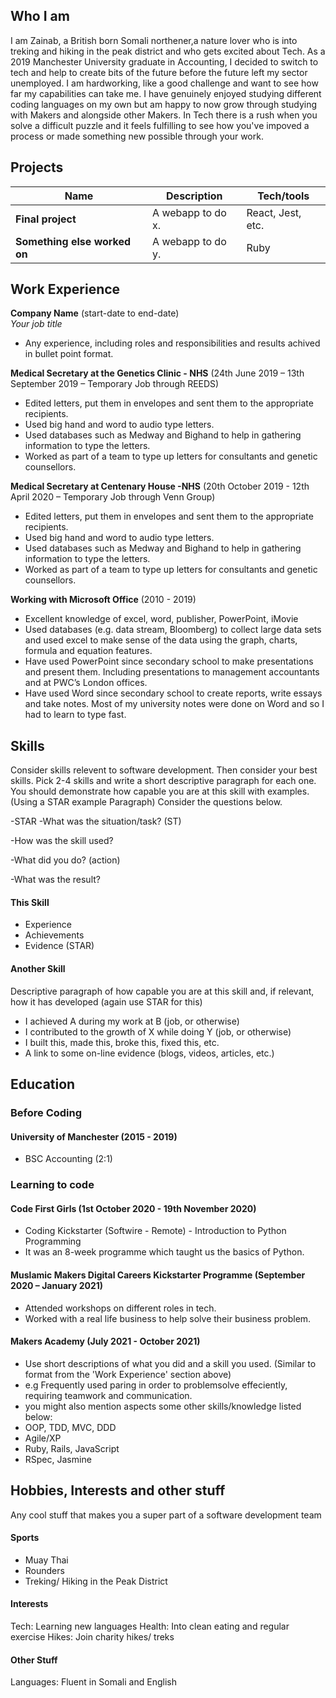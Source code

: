 ## Who I am

I am Zainab, a British born Somali northener,a nature lover who is into treking and hiking in the peak district and who gets excited about Tech. As a 2019 Manchester University graduate in Accounting, I decided to switch to tech and help to create bits of the future before the future left my sector unemployed. I am hardworking, like a good challenge and want to see how far my capabilities can take me. I have genuinely enjoyed studying different coding languages on my own but am happy to now grow through studying with Makers and alongside other Makers. In Tech there is a rush when you solve a difficult puzzle and it feels fulfilling to see how you've impoved a process or made something new possible through your work.  

## Projects

| Name                         | Description       | Tech/tools        |
| ---------------------------- | ----------------- | ----------------- |
| **Final project**            | A webapp to do x. | React, Jest, etc. |
| **Something else worked on** | A webapp to do y. | Ruby              |

## Work Experience

**Company Name** (start-date to end-date)  
_Your job title_

- Any experience, including roles and responsibilities and results achived in bullet point format.

**Medical Secretary at the Genetics Clinic - NHS** (24th June 2019 – 13th September 2019 – Temporary Job through REEDS)  
-	Edited letters, put them in envelopes and sent them to the appropriate recipients.
-	Used big hand and word to audio type letters.
-	Used databases such as Medway and Bighand to help in gathering information to type the letters.
-	Worked as part of a team to type up letters for consultants and genetic counsellors.


**Medical Secretary at Centenary House -NHS** (20th October 2019 - 12th April 2020 – Temporary Job through Venn Group)
-	Edited letters, put them in envelopes and sent them to the appropriate recipients.
-	Used big hand and word to audio type letters.
-	Used databases such as Medway and Bighand to help in gathering information to type the letters.
-	Worked as part of a team to type up letters for consultants and genetic counsellors. 

**Working with Microsoft Office** (2010 - 2019)  
-	Excellent knowledge of excel, word, publisher, PowerPoint, iMovie
-	Used databases (e.g. data stream, Bloomberg) to collect large data sets and used excel to make sense of the data using the graph, charts, formula and equation features. 
-	Have used PowerPoint since secondary school to make presentations and present them. Including presentations to management accountants and at PWC’s London offices. 
-	Have used Word since secondary school to create reports, write essays and take notes. Most of my university notes were done on Word and so I had to learn to type fast.

## Skills

Consider skills relevent to software development. Then consider your best skills. Pick 2-4 skills and write a short descriptive paragraph for each one. You should demonstrate how capable you are at this skill with examples.
(Using a STAR example Paragraph) Consider the questions below.

-STAR
-What was the situation/task? (ST)

-How was the skill used?

-What did you do? (action)

-What was the result?


#### This Skill

- Experience
- Achievements
- Evidence (STAR)

#### Another Skill

Descriptive paragraph of how capable you are at this skill and, if relevant, how it has developed (again use STAR for this)

- I achieved A during my work at B (job, or otherwise)
- I contributed to the growth of X while doing Y (job, or otherwise)
- I built this, made this, broke this, fixed this, etc.
- A link to some on-line evidence (blogs, videos, articles, etc.)

## Education
### Before Coding

#### University of Manchester (2015 - 2019)
- BSC Accounting (2:1)

### Learning to code 

#### Code First Girls (1st October 2020 - 19th November 2020)
-	Coding Kickstarter (Softwire - Remote) - Introduction to Python Programming
-	It was an 8-week programme which taught us the basics of Python.

#### Muslamic Makers Digital Careers Kickstarter Programme (September 2020 – January 2021)
-	Attended workshops on different roles in tech.
-	Worked with a real life business to help solve their business problem.

#### Makers Academy (July 2021 - October 2021)
- Use short descriptions of what you did and a skill you used. (Similar to format from the 'Work Experience' section above)
- e.g Frequently used paring in order to problemsolve effeciently, requiring teamwork and communication.
- you might also mention aspects some other skills/knowledge listed below: 
- OOP, TDD, MVC, DDD
- Agile/XP
- Ruby, Rails, JavaScript
- RSpec, Jasmine

## Hobbies, Interests and other stuff

Any cool stuff that makes you a super part of a software development team

#### Sports
- Muay Thai
- Rounders
- Treking/ Hiking in the Peak District

#### Interests
Tech: Learning new languages
Health: Into clean eating and regular exercise
Hikes: Join charity hikes/ treks

#### Other Stuff
Languages: Fluent in Somali and English


